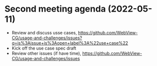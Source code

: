 # Second meeting agenda (2022-05-11)


* Review and discuss usse cases, https://github.com/WebView-CG/usage-and-challenges/issues?q=is%3Aissue+is%3Aopen+label%3A%22use+case%22
* Kick off the use case spec draft
* Review other issues (if have time), https://github.com/WebView-CG/usage-and-challenges/issues
